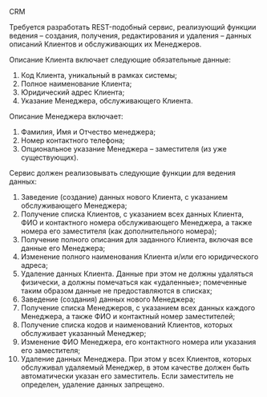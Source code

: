 CRM

Требуется разработать REST-подобный сервис, реализующий функции ведения – создания, получения, редактирования и удаления – данных описаний Клиентов и обслуживающих их Менеджеров.

Описание Клиента включает следующие обязательные данные: 
1. Код Клиента, уникальный в рамках системы;
2. Полное наименование Клиента;
3. Юридический адрес Клиента;
4. Указание Менеджера, обслуживающего Клиента.

Описание Менеджера включает:
1. Фамилия, Имя и Отчество менеджера;
2. Номер контактного телефона;
3. Опциональное указание Менеджера – заместителя (из уже существующих).

Сервис должен реализовывать следующие функции для ведения данных:
1.	Заведение (создание) данных нового Клиента, с указанием обслуживающего Менеджера;
2.	Получение списка Клиентов, с указанием всех данных Клиента, ФИО и контактного номера обслуживающего Менеджера, а также номера его заместителя (как дополнительного номера);
3.	Получение полного описания для заданного Клиента, включая все данные его Менеджера;
4.	Изменение полного наименования Клиента и/или его юридического адреса;
5.	Удаление данных Клиента. Данные при этом не должны удаляться физически, а должны помечаться как «удаленные»; помеченные таким образом данные не предоставляются в списках;
6.	Заведение (создания) данных нового Менеджера;
7.	Получение списка Менеджеров, с указанием всех данных каждого Менеджера, а также ФИО и контактный номер заместителей;
8.	Получение списка кодов и наименований Клиентов, которых обслуживает указанный Менеджер;
9.	Изменение ФИО Менеджера, его контактного номера или указания его заместителя;
10.	 Удаление данных Менеджера. При этом у всех Клиентов, которых обслуживал удаляемый Менеджер, в этом качестве должен быть автоматически указан его заместитель. Если заместитель не определен, удаление данных запрещено.
